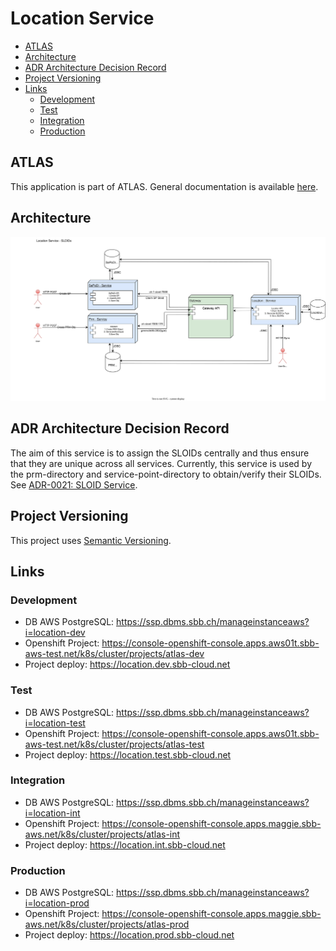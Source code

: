# Location Service

<!-- toc -->

- [ATLAS](#atlas)
- [Architecture](#architecture)
- [ADR Architecture Decision Record](#adr-architecture-decision-record)
- [Project Versioning](#project-versioning)
- [Links](#links)
  * [Development](#development)
  * [Test](#test)
  * [Integration](#integration)
  * [Production](#production)

<!-- tocstop -->

## ATLAS

This application is part of ATLAS. General documentation is
available [here](https://code.sbb.ch/projects/KI_ATLAS/repos/atlas/browse/README.md).

## Architecture
![Architecture](documentation/location-service.svg)

## ADR Architecture Decision Record

The aim of this service is to assign the SLOIDs centrally and thus ensure that they are unique across all services.
Currently, this service is used by the prm-directory and service-point-directory to obtain/verify their SLOIDs.
See [ADR-0021: SLOID Service](https://confluence.sbb.ch/x/LCRTmw).

## Project Versioning

This project uses [Semantic Versioning](https://semver.org/).

## Links

### Development

* DB AWS PostgreSQL: https://ssp.dbms.sbb.ch/manageinstanceaws?i=location-dev
* Openshift
  Project: https://console-openshift-console.apps.aws01t.sbb-aws-test.net/k8s/cluster/projects/atlas-dev
* Project deploy: https://location.dev.sbb-cloud.net

### Test

* DB AWS PostgreSQL: https://ssp.dbms.sbb.ch/manageinstanceaws?i=location-test
* Openshift
  Project: https://console-openshift-console.apps.aws01t.sbb-aws-test.net/k8s/cluster/projects/atlas-test
* Project deploy: https://location.test.sbb-cloud.net

### Integration

* DB AWS PostgreSQL: https://ssp.dbms.sbb.ch/manageinstanceaws?i=location-int
* Openshift
  Project: https://console-openshift-console.apps.maggie.sbb-aws.net/k8s/cluster/projects/atlas-int
* Project deploy: https://location.int.sbb-cloud.net

### Production

* DB AWS PostgreSQL: https://ssp.dbms.sbb.ch/manageinstanceaws?i=location-prod
* Openshift
  Project: https://console-openshift-console.apps.maggie.sbb-aws.net/k8s/cluster/projects/atlas-prod
* Project deploy: https://location.prod.sbb-cloud.net
